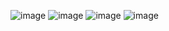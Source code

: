 ![image](https://user-images.githubusercontent.com/44817007/193451488-b1610ef0-735b-4705-afef-3e7945d0de07.png)
![image](https://user-images.githubusercontent.com/44817007/193451496-1c4e4857-16f5-47b7-a06d-984aa087df75.png)
![image](https://user-images.githubusercontent.com/44817007/193451502-15fd6470-d1f6-42ee-9ed8-64ec7c0ef7cd.png)
![image](https://user-images.githubusercontent.com/44817007/193451511-b5faa5a3-6e04-4bf5-8c87-7ef91f8b8248.png)
